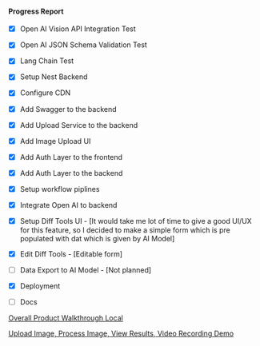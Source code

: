 #### Progress Report


- [x] Open AI Vision API Integration Test
- [x] Open AI JSON Schema Validation Test
- [x] Lang Chain Test
- [x] Setup Nest Backend
- [x] Configure CDN
- [x] Add Swagger to the backend
- [x] Add Upload Service to the backend
- [x] Add Image Upload UI
- [x] Add Auth Layer to the frontend
- [x] Add Auth Layer to the backend
- [x] Setup workflow piplines
- [x] Integrate Open AI to backend
- [x] Setup Diff Tools UI - [It would take me lot of time to give a good UI/UX for this feature, so I decided to make a simple form which is pre populated with dat which is given by AI Model]
- [x] Edit Diff Tools - [Editable form]
- [ ] Data Export to AI Model - [Not planned]
- [x] Deployment
- [ ] Docs


[Overall Product Walkthrough Local](https://www.loom.com/share/84589b49c170491facfa833ade1a6220?sid=0948e4ba-95c9-4a79-9a1e-3653c5f964c1)

[Upload Image, Process Image, View Results, Video Recording Demo](https://www.loom.com/share/af096ce8b979403c95082ddd60ea859c?sid=37d80df7-a7af-44ee-b808-34d88cd3af04)  
